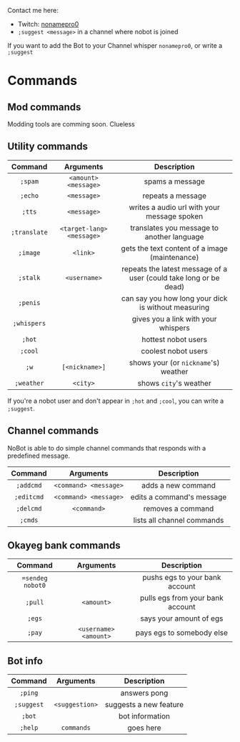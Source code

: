 Contact me here:
* Twitch: [nonamepro0](https://www.twitch.tv/nonamepro0)
* `;suggest <message>` in a channel where nobot is joined

If you want to add the Bot to your Channel whisper `nonamepro0`, or write a `;suggest`

# Commands

## Mod commands
Modding tools are comming soon. Clueless

## Utility commands
|   Command   | Arguments  | Description  |
|:-----------:|:-----------:|:------------:|
| `;spam`      | `<amount> <message>` | spams a message |
| `;echo`      | `<message>` | repeats a message |
| `;tts`       | `<message>` | writes a audio url with your message spoken |
| `;translate` | `<target-lang> <message>` | translates you message to another language |
| `;image`     | `<link>` | gets the text content of a image (maintenance)|
| `;stalk`     | `<username>` | repeats the latest message of a user (could take long or be dead) |
| `;penis`     | | can say you how long your dick is without measuring |
| `;whispers`  | | gives you a link with your whispers |
| `;hot`       | | hottest nobot users |
| `;cool`      | | coolest nobot users |
| `;w`         | `[<nickname>]` | shows your (or `nickname`'s) weather |
| `;weather`   | `<city>` | shows `city`'s weather |

If you're a nobot user and don't appear in `;hot` and `;cool`, you can write a `;suggest`.

## Channel commands
NoBot is able to do simple channel commands that responds with a predefined message.

|   Command   | Arguments  | Description  |
|:-----------:|:-----------:|:------------:|
| `;addcmd`    | `<command> <message>` | adds a new command |
| `;editcmd`    | `<command> <message>` | edits a command's message |
| `;delcmd`    | `<command>` | removes a command |
| `;cmds`    | | lists all channel commands |

## Okayeg bank commands
|   Command   | Arguments  | Description  |
|:-----------:|:-----------:|:------------:|
| `=sendeg nobot0`|  | pushs egs to your bank account |
| `;pull`     | `<amount>` | pulls egs from your bank account |
| `;egs`      |  | says your amount of egs |
| `;pay`      | `<username> <amount>` | pays egs to somebody else |

## Bot info
|   Command   | Arguments  | Description  |
|:-----------:|:-----------:|:------------:|
| `;ping`     |  | answers pong |
| `;suggest`  | `<suggestion>` | suggests a new feature |
| `;bot`      |  | bot information |
| `;help`     | `commands` | goes here |
